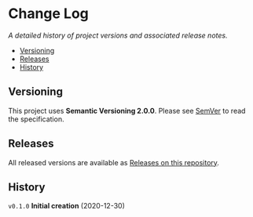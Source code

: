 # Change Log  <!-- omit in toc -->

_A detailed history of project versions and associated release notes._

- [Versioning](#versioning)
- [Releases](#releases)
- [History](#history)

## Versioning

This project uses **Semantic Versioning 2.0.0**. Please see [SemVer](https://semver.org/) to read the specification.

## Releases

All released versions are available as [Releases on this repository](https://github.com/tforster/serverless-cms/releases).

## History

`v0.1.0` **Initial creation** (2020-12-30)
